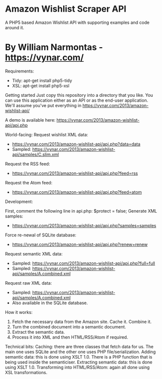 Amazon Wishlist Scraper API
====
A PHP5 based Amazon Wishlist API with supporting examples and code around it.

By William Narmontas - https://vynar.com/
==
Requirements:
* Tidy: apt-get install php5-tidy
* XSL: apt-get install php5-xsl

Getting started
Just copy this repository into a directory that you like.
You can use this application either as an API or as the end-user application.
We'll assume you've put everything in https://vynar.com/2013/amazon-wishlist-api/

A demo is available here:
https://vynar.com/2013/amazon-wishlist-api/api.php

World-facing:
Request wishlist XML data:
* https://vynar.com/2013/amazon-wishlist-api/api.php?data=data
* Sampled: https://vynar.com/2013/amazon-wishlist-api/samples/C.slim.xml

Request the RSS feed:
* https://vynar.com/2013/amazon-wishlist-api/api.php?feed=rss

Request the Atom feed:
* https://vynar.com/2013/amazon-wishlist-api/api.php?feed=atom

Development:

First, comment the following line in api.php:
$protect = false;
Generate XML samples:
* https://vynar.com/2013/amazon-wishlist-api/api.php?samples=samples

Force re-newal of SQLite database:
* https://vynar.com/2013/amazon-wishlist-api/api.php?renew=renew

Request semantic XML data:
* Sampled: https://vynar.com/2013/amazon-wishlist-api/api.php?full=full
* Sampled: https://vynar.com/2013/amazon-wishlist-api/samples/A.combined.xml

Request raw XML data:
* Sampled: https://vynar.com/2013/amazon-wishlist-api/samples/A.combined.xml
* Also available in the SQLite database.

How it works:
1. Fetch the necessary data from the Amazon site. Cache it. Combine it.
2. Turn the combined document into a semantic document.
3. Extract the semantic data.
4. Process it into XML and then HTML/RSS/Atom if required.

Technical bits:
Caching: there are three classes that fetch data for us. The main one uses SQLite and the other one uses PHP file/serialization.
Adding semantic data: this is done using XSLT 1.0. There is a PHP function that is being used inside the semanticiser.
Extracting semantic data: this is done using XSLT 1.0.
Transforming into HTML/RSS/Atom: again all done using XSL transformations.
